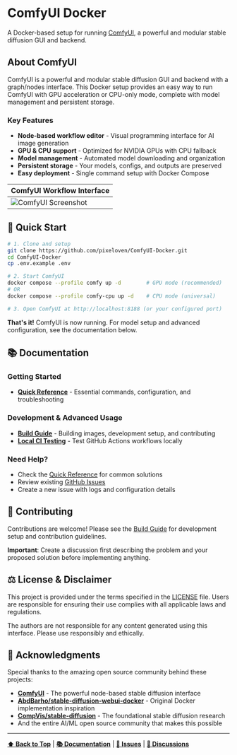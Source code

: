 # ComfyUI Docker

A Docker-based setup for running [ComfyUI](https://github.com/comfyanonymous/ComfyUI), a powerful and modular stable diffusion GUI and backend.

## About ComfyUI

ComfyUI is a powerful and modular stable diffusion GUI and backend with a graph/nodes interface. This Docker setup provides an easy way to run ComfyUI with GPU acceleration or CPU-only mode, complete with model management and persistent storage.

### Key Features
- **Node-based workflow editor** - Visual programming interface for AI image generation
- **GPU & CPU support** - Optimized for NVIDIA GPUs with CPU fallback
- **Model management** - Automated model downloading and organization
- **Persistent storage** - Your models, configs, and outputs are preserved
- **Easy deployment** - Single command setup with Docker Compose

| ComfyUI Workflow Interface |
| --------------------------- |
| ![ComfyUI Screenshot](https://github.com/comfyanonymous/ComfyUI/raw/main/comfyui_screenshot.png) |

## 🚀 Quick Start

```bash
# 1. Clone and setup
git clone https://github.com/pixeloven/ComfyUI-Docker.git
cd ComfyUI-Docker
cp .env.example .env

# 2. Start ComfyUI
docker compose --profile comfy up -d        # GPU mode (recommended)
# OR
docker compose --profile comfy-cpu up -d    # CPU mode (universal)

# 3. Open ComfyUI at http://localhost:8188 (or your configured port)
```

**That's it!** ComfyUI is now running. For model setup and advanced configuration, see the documentation below.

## 📚 Documentation

### Getting Started
- **[Quick Reference](docs/QUICK_REFERENCE.md)** - Essential commands, configuration, and troubleshooting

### Development & Advanced Usage
- **[Build Guide](docs/BUILD.md)** - Building images, development setup, and contributing
- **[Local CI Testing](docs/LOCAL_CI_TESTING.md)** - Test GitHub Actions workflows locally

### Need Help?
- Check the [Quick Reference](docs/QUICK_REFERENCE.md) for common solutions
- Review existing [GitHub Issues](https://github.com/pixeloven/ComfyUI-Docker/issues)
- Create a new issue with logs and configuration details

## 🤝 Contributing

Contributions are welcome! Please see the [Build Guide](docs/BUILD.md) for development setup and contribution guidelines.

**Important**: Create a discussion first describing the problem and your proposed solution before implementing anything.

## ⚖️ License & Disclaimer

This project is provided under the terms specified in the [LICENSE](./LICENSE) file. Users are responsible for ensuring their use complies with all applicable laws and regulations.

The authors are not responsible for any content generated using this interface. Please use responsibly and ethically.

## 🙏 Acknowledgments

Special thanks to the amazing open source community behind these projects:

- **[ComfyUI](https://github.com/comfyanonymous/ComfyUI)** - The powerful node-based stable diffusion interface
- **[AbdBarho/stable-diffusion-webui-docker](https://github.com/AbdBarho/stable-diffusion-webui-docker)** - Original Docker implementation inspiration
- **[CompVis/stable-diffusion](https://github.com/CompVis/stable-diffusion)** - The foundational stable diffusion research
- And the entire AI/ML open source community that makes this possible

---

**[⬆ Back to Top](#comfyui-docker)** | **[📚 Documentation](docs/)** | **[🐛 Issues](https://github.com/pixeloven/ComfyUI-Docker/issues)** | **[💬 Discussions](https://github.com/pixeloven/ComfyUI-Docker/discussions)**
